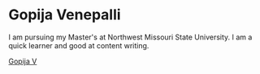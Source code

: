 # Gopija Venepalli

I am pursuing my Master's at Northwest Missouri State University.
I am a quick learner and good at content writing.

[Gopija V](mypic.jpeg)
